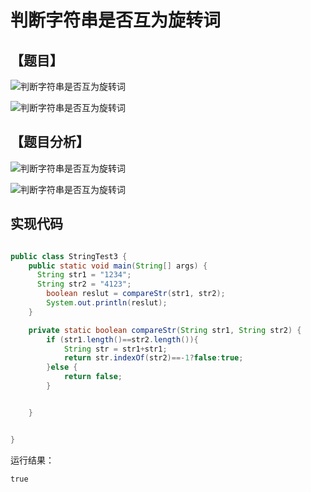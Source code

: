 # 判断字符串是否互为旋转词

## 【题目】


![判断字符串是否互为旋转词](http://www.bcoder.top/img/interview/56.png)

![判断字符串是否互为旋转词](http://www.bcoder.top/img/interview/57.png)

## 【题目分析】


![判断字符串是否互为旋转词](http://www.bcoder.top/img/interview/58.png)

![判断字符串是否互为旋转词](http://www.bcoder.top/img/interview/59.png)

## 实现代码

```java

public class StringTest3 {
    public static void main(String[] args) {
      String str1 = "1234";
      String str2 = "4123";
        boolean reslut = compareStr(str1, str2);
        System.out.println(reslut);
    }

    private static boolean compareStr(String str1, String str2) {
        if (str1.length()==str2.length()){
            String str = str1+str1;
            return str.indexOf(str2)==-1?false:true;
        }else {
            return false;
        }


    }


}
```

运行结果：
```
true
```